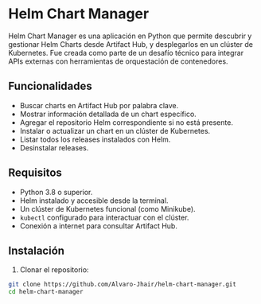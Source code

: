 # Helm Chart Manager

Helm Chart Manager es una aplicación en Python que permite descubrir y gestionar Helm Charts desde Artifact Hub, y desplegarlos en un clúster de Kubernetes. Fue creada como parte de un desafío técnico para integrar APIs externas con herramientas de orquestación de contenedores.

## Funcionalidades

- Buscar charts en Artifact Hub por palabra clave.
- Mostrar información detallada de un chart específico.
- Agregar el repositorio Helm correspondiente si no está presente.
- Instalar o actualizar un chart en un clúster de Kubernetes.
- Listar todos los releases instalados con Helm.
- Desinstalar releases.

## Requisitos

- Python 3.8 o superior.
- Helm instalado y accesible desde la terminal.
- Un clúster de Kubernetes funcional (como Minikube).
- `kubectl` configurado para interactuar con el clúster.
- Conexión a internet para consultar Artifact Hub.

## Instalación

1. Clonar el repositorio:

```bash
git clone https://github.com/Alvaro-Jhair/helm-chart-manager.git
cd helm-chart-manager
